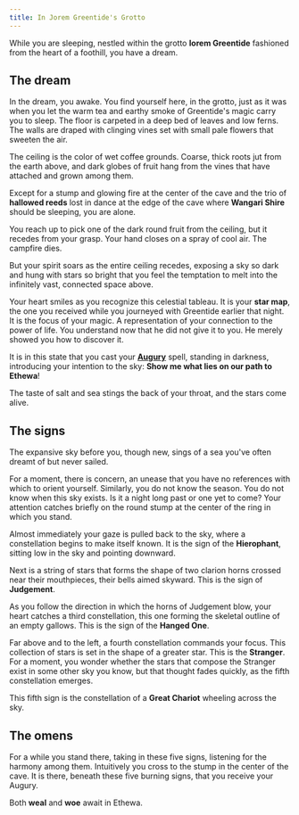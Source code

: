 ```yaml
---
title: In Jorem Greentide's Grotto
---
```


While you are sleeping, nestled within the grotto **Iorem Greentide** fashioned from the heart of a foothill, you have a dream.

## The dream

In the dream, you awake. You find yourself here, in the grotto, just as it was when you let the warm tea and earthy smoke of Greentide's magic carry you to sleep. The floor is carpeted in a deep bed of leaves and low ferns. The walls are draped with clinging vines set with small pale flowers that sweeten the air.

The ceiling is the color of wet coffee grounds. Coarse, thick roots jut from the earth above, and dark globes of fruit hang from the vines that have attached and grown among them.

Except for a stump and glowing fire at the center of the cave and the trio of **hallowed reeds** lost in dance at the edge of the cave where **Wangari Shire** should be sleeping, you are alone. 

You reach up to pick one of the dark round fruit from the ceiling, but it recedes from your grasp. Your hand closes on a spray of cool air. The campfire dies.

But your spirit soars as the entire ceiling recedes, exposing a sky so dark and hung with stars so bright that you feel the temptation to melt into the infinitely vast, connected space above. 

Your heart smiles as you recognize this celestial tableau. It is your **star map**, the one you received while you journeyed with Greentide earlier that night. It is the focus of your magic. A representation of your connection to the power of life. You understand now that he did not give it to you. He merely showed you how to discover it.

It is in this state that you cast your [**Augury**](https://www.dndbeyond.com/spells/augury) spell, standing in darkness, introducing your intention to the sky: **Show me what lies on our path to Ethewa**!

The taste of salt and sea stings the back of your throat, and the stars come alive.

## The signs

The expansive sky before you, though new, sings of a sea you've often dreamt of but never sailed.

For a moment, there is concern, an unease that you have no references with which to orient yourself. Similarly, you do not know the season. You do not know when this sky exists. Is it a night long past or one yet to come? Your attention catches briefly on the round stump at the center of the ring in which you stand.

Almost immediately your gaze is pulled back to the sky, where a constellation begins to make itself known. It is the sign of the **Hierophant**, sitting low in the sky and pointing downward.

Next is a string of stars that forms the shape of two clarion horns crossed near their mouthpieces, their bells aimed skyward. This is the sign of **Judgement**. 

As you follow the direction in which the horns of Judgement blow, your heart catches a third constellation, this one forming the skeletal outline of an empty gallows. This is the sign of the **Hanged One**.

Far above and to the left, a fourth constellation commands your focus. This collection of stars is set in the shape of a greater star. This is the **Stranger**. For a moment, you wonder whether the stars that compose the Stranger exist in some other sky you know, but that thought fades quickly, as the fifth constellation emerges.

This fifth sign is the constellation of a **Great Chariot** wheeling across the sky.

## The omens

For a while you stand there, taking in these five signs, listening for the harmony among them. Intuitively you cross to the stump in the center of the cave. It is there, beneath these five burning signs, that you receive your Augury.

Both **weal** and **woe** await in Ethewa.
